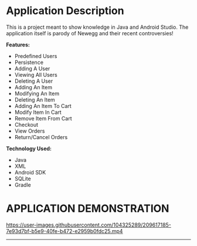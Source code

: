 # Application Description

This is a project meant to show knowledge in Java and Android Studio. The application itself is parody of Newegg and their recent controversies!

**Features:**
- Predefined Users
- Persistence
- Adding A User
- Viewing All Users
- Deleting A User
- Adding An Item
- Modifying An Item
- Deleting An Item
- Adding An Item To Cart
- Modify Item In Cart
- Remove Item From Cart
- Checkout
- View Orders
- Return/Cancel Orders

**Technology Used:**
- Java
- XML
- Android SDK
- SQLite
- Gradle

# APPLICATION DEMONSTRATION

https://user-images.githubusercontent.com/104325289/209617185-7e93d7bf-b5e9-40fe-b472-e2959b0fdc25.mp4



----------------------------------------


